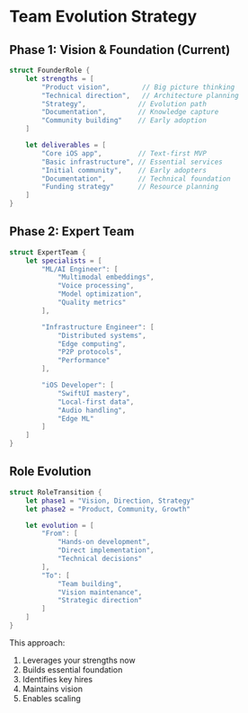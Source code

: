 # Team Evolution Strategy

## Phase 1: Vision & Foundation (Current)
```swift
struct FounderRole {
    let strengths = [
        "Product vision",        // Big picture thinking
        "Technical direction",   // Architecture planning
        "Strategy",             // Evolution path
        "Documentation",        // Knowledge capture
        "Community building"    // Early adoption
    ]

    let deliverables = [
        "Core iOS app",         // Text-first MVP
        "Basic infrastructure", // Essential services
        "Initial community",    // Early adopters
        "Documentation",        // Technical foundation
        "Funding strategy"      // Resource planning
    ]
}
```

## Phase 2: Expert Team
```swift
struct ExpertTeam {
    let specialists = [
        "ML/AI Engineer": [
            "Multimodal embeddings",
            "Voice processing",
            "Model optimization",
            "Quality metrics"
        ],

        "Infrastructure Engineer": [
            "Distributed systems",
            "Edge computing",
            "P2P protocols",
            "Performance"
        ],

        "iOS Developer": [
            "SwiftUI mastery",
            "Local-first data",
            "Audio handling",
            "Edge ML"
        ]
    ]
}
```

## Role Evolution
```swift
struct RoleTransition {
    let phase1 = "Vision, Direction, Strategy"
    let phase2 = "Product, Community, Growth"

    let evolution = [
        "From": [
            "Hands-on development",
            "Direct implementation",
            "Technical decisions"
        ],
        "To": [
            "Team building",
            "Vision maintenance",
            "Strategic direction"
        ]
    ]
}
```

This approach:
1. Leverages your strengths now
2. Builds essential foundation
3. Identifies key hires
4. Maintains vision
5. Enables scaling

